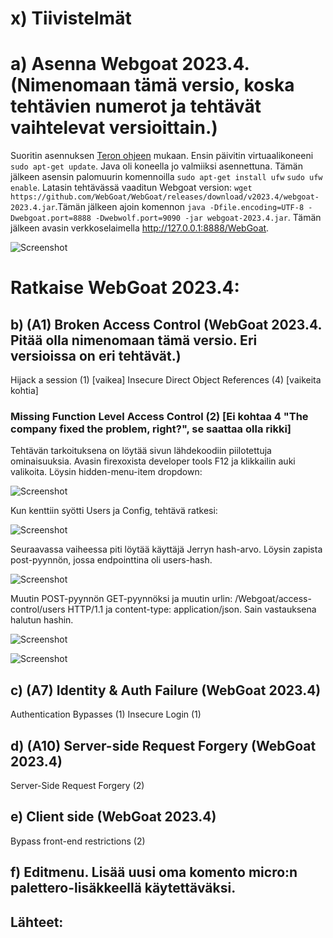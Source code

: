 # x) Tiivistelmät

# a) Asenna Webgoat 2023.4. (Nimenomaan tämä versio, koska tehtävien numerot ja tehtävät vaihtelevat versioittain.)

Suoritin asennuksen [Teron ohjeen](https://terokarvinen.com/2023/webgoat-2023-4-ethical-web-hacking/) mukaan. Ensin päivitin virtuaalikoneeni `sudo apt-get update`. Java oli koneella jo valmiiksi asennettuna. Tämän jälkeen asensin palomuurin komennoilla `sudo apt-get install ufw` `sudo ufw enable`. Latasin tehtävässä vaaditun Webgoat version: `wget https://github.com/WebGoat/WebGoat/releases/download/v2023.4/webgoat-2023.4.jar`.Tämän jälkeen ajoin komennon `java -Dfile.encoding=UTF-8 -Dwebgoat.port=8888 -Dwebwolf.port=9090 -jar webgoat-2023.4.jar`. Tämän jälkeen avasin verkkoselaimella http://127.0.0.1:8888/WebGoat.

![Screenshot](https://github.com/user-attachments/assets/dc396085-bedb-4ee4-82f2-762e6d7173aa)


# Ratkaise WebGoat 2023.4:
## b) (A1) Broken Access Control (WebGoat 2023.4. Pitää olla nimenomaan tämä versio. Eri versioissa on eri tehtävät.)
Hijack a session (1) [vaikea]
Insecure Direct Object References (4) [vaikeita kohtia]
### Missing Function Level Access Control (2) [Ei kohtaa 4 "The company fixed the problem, right?", se saattaa olla rikki]

Tehtävän tarkoituksena on löytää sivun lähdekoodiin piilotettuja ominaisuuksia. Avasin firexoxista developer tools F12 ja klikkailin auki valikoita. Löysin hidden-menu-item dropdown:

![Screenshot](https://github.com/user-attachments/assets/ed319f29-1395-4004-8ceb-6e343c6ac447)

Kun kenttiin syötti Users ja Config, tehtävä ratkesi:

![Screenshot](https://github.com/user-attachments/assets/34a09aac-e8f7-4394-a91a-b096b87b7008)

Seuraavassa vaiheessa piti löytää käyttäjä Jerryn hash-arvo. Löysin zapista post-pyynnön, jossa endpointtina oli users-hash. 

![Screenshot](https://github.com/user-attachments/assets/bd06a1ba-603c-437a-bc75-72b58422d82b)

Muutin POST-pyynnön GET-pyynnöksi ja muutin urlin: /Webgoat/access-control/users HTTP/1.1 ja content-type: application/json. Sain vastauksena halutun hashin.

![Screenshot](https://github.com/user-attachments/assets/0f62b298-1bc6-4f7c-943f-67099aa766b7)

![Screenshot](https://github.com/user-attachments/assets/55989912-a7b6-43ed-a703-8d2ca5be83d1)


## c) (A7) Identity & Auth Failure (WebGoat 2023.4)
Authentication Bypasses (1)
Insecure Login (1)
## d) (A10) Server-side Request Forgery (WebGoat 2023.4)
Server-Side Request Forgery (2)
## e) Client side (WebGoat 2023.4)
Bypass front-end restrictions (2)

## f) Editmenu. Lisää uusi oma komento micro:n palettero-lisäkkeellä käytettäväksi.

## Lähteet:
